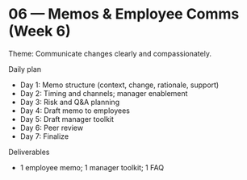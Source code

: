 # 06 — Memos & Employee Comms (Week 6)

Theme: Communicate changes clearly and compassionately.

Daily plan
- Day 1: Memo structure (context, change, rationale, support)
- Day 2: Timing and channels; manager enablement
- Day 3: Risk and Q&A planning
- Day 4: Draft memo to employees
- Day 5: Draft manager toolkit
- Day 6: Peer review
- Day 7: Finalize

Deliverables
- 1 employee memo; 1 manager toolkit; 1 FAQ
